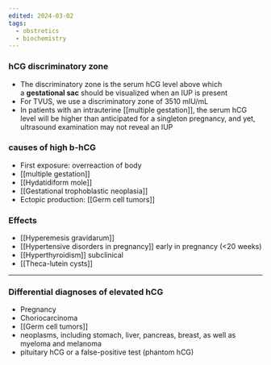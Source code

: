 ```yaml
---
edited: 2024-03-02
tags:
  - obstretics
  - biochemistry
---
```

### hCG discriminatory zone
- The discriminatory zone is the serum hCG level above which a **gestational sac** should be visualized when an IUP is present
- For TVUS, we use a discriminatory zone of 3510 mIU/mL
- In patients with an intrauterine [[multiple gestation]], the serum hCG level will be higher than anticipated for a singleton pregnancy, and yet, ultrasound examination may not reveal an IUP
### causes of high b-hCG
- First exposure: overreaction of body
- [[multiple gestation]] 
- [[Hydatidiform mole]]
- [[Gestational trophoblastic neoplasia]] 
- Ectopic production: [[Germ cell tumors]] 

### Effects
- [[Hyperemesis gravidarum]] 
- [[Hypertensive disorders in pregnancy]] early in pregnancy (<20 weeks)
- [[Hyperthyroidism]] subclinical 
- [[Theca-lutein cysts]] 

---
### Differential diagnoses of elevated hCG
- Pregnancy
- Choriocarcinoma
- [[Germ cell tumors]]
- neoplasms, including stomach, liver, pancreas, breast, as well as myeloma and melanoma
- pituitary hCG or a false-positive test (phantom hCG)





